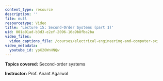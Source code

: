 ```yaml
---
content_type: resource
description: ''
file: null
resourcetype: Video
title: 'Lecture 15: Second-Order Systems (part 1)'
uid: 001a01ad-b3d3-e2ef-2096-16a9b8fba2ba
video_files:
  video_captions_file: /courses/electrical-engineering-and-computer-science/6-002-circuits-and-electronics-spring-2007/video-lectures/lecture-15-part-1/ypX20WnHNQw.vtt
video_metadata:
  youtube_id: ypX20WnHNQw
---
```


**Topics covered:** Second-order systems

**Instructor:** Prof. Anant Agarwal